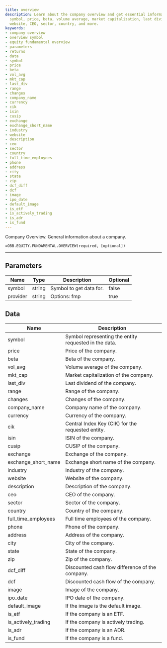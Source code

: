 ```yaml
---
title: overview
description: Learn about the company overview and get essential information, including
  symbol, price, beta, volume average, market capitalization, last dividend, industry,
  website, CEO, sector, country, and more.
keywords: 
- company overview
- overview symbol
- equity fundamental overview
- parameters
- returns
- data
- symbol
- price
- beta
- vol_avg
- mkt_cap
- last_div
- range
- changes
- company_name
- currency
- cik
- isin
- cusip
- exchange
- exchange_short_name
- industry
- website
- description
- ceo
- sector
- country
- full_time_employees
- phone
- address
- city
- state
- zip
- dcf_diff
- dcf
- image
- ipo_date
- default_image
- is_etf
- is_actively_trading
- is_adr
- is_fund
---
```


<!-- markdownlint-disable MD041 -->

Company Overview. General information about a company.

```excel wordwrap
=OBB.EQUITY.FUNDAMENTAL.OVERVIEW(required, [optional])
```

---

## Parameters

| Name | Type | Description | Optional |
| ---- | ---- | ----------- | -------- |
| symbol | string | Symbol to get data for. | false |
| provider | string | Options: fmp | true |

## Data

| Name | Description |
| ---- | ----------- |
| symbol | Symbol representing the entity requested in the data.  |
| price | Price of the company.  |
| beta | Beta of the company.  |
| vol_avg | Volume average of the company.  |
| mkt_cap | Market capitalization of the company.  |
| last_div | Last dividend of the company.  |
| range | Range of the company.  |
| changes | Changes of the company.  |
| company_name | Company name of the company.  |
| currency | Currency of the company.  |
| cik | Central Index Key (CIK) for the requested entity.  |
| isin | ISIN of the company.  |
| cusip | CUSIP of the company.  |
| exchange | Exchange of the company.  |
| exchange_short_name | Exchange short name of the company.  |
| industry | Industry of the company.  |
| website | Website of the company.  |
| description | Description of the company.  |
| ceo | CEO of the company.  |
| sector | Sector of the company.  |
| country | Country of the company.  |
| full_time_employees | Full time employees of the company.  |
| phone | Phone of the company.  |
| address | Address of the company.  |
| city | City of the company.  |
| state | State of the company.  |
| zip | Zip of the company.  |
| dcf_diff | Discounted cash flow difference of the company.  |
| dcf | Discounted cash flow of the company.  |
| image | Image of the company.  |
| ipo_date | IPO date of the company.  |
| default_image | If the image is the default image.  |
| is_etf | If the company is an ETF.  |
| is_actively_trading | If the company is actively trading.  |
| is_adr | If the company is an ADR.  |
| is_fund | If the company is a fund.  |

